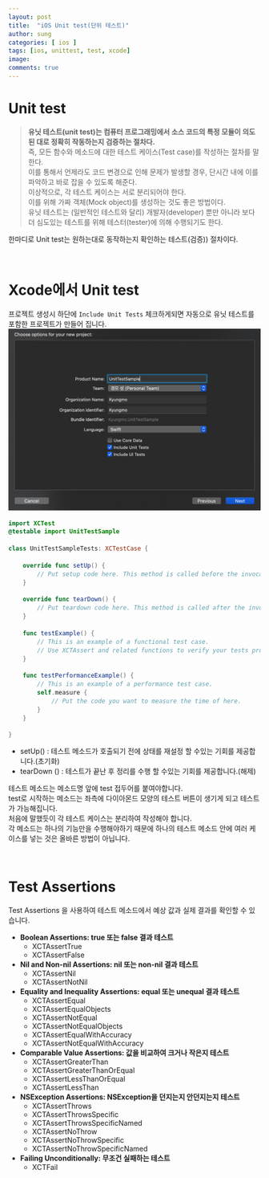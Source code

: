 ```yaml
---
layout: post
title:  "iOS Unit test(단위 테스트)"
author: sung
categories: [ ios ]
tags: [ios, unittest, test, xcode]
image: 
comments: true
---
```

# Unit test
>**유닛 테스트(unit test)는 컴퓨터 프로그래밍에서 소스 코드의 특정 모듈이 의도된 대로 정확히 작동하는지 검증하는 절차다.**  
즉, 모든 함수와 메소드에 대한 테스트 케이스(Test case)를 작성하는 절차를 말한다.  
이를 통해서 언제라도 코드 변경으로 인해 문제가 발생할 경우, 단시간 내에 이를 파악하고 바로 잡을 수 있도록 해준다.  
이상적으로, 각 테스트 케이스는 서로 분리되어야 한다.  
이를 위해 가짜 객체(Mock object)를 생성하는 것도 좋은 방법이다.  
유닛 테스트는 (일반적인 테스트와 달리) 개발자(developer) 뿐만 아니라 보다 더 심도있는 테스트를 위해 테스터(tester)에 의해 수행되기도 한다.

한마디로 Unit test는 원하는대로 동작하는지 확인하는 테스트(검증)) 절차이다.  

<br>

# Xcode에서 Unit test
프로젝트 생성시 하단에 `Include Unit Tests` 체크하게되면 자동으로 유닛 테스트를 포함한 프로젝트가 만들어 집니다.  
![](/assets/images/unittest/1.png)


```swift
import XCTest
@testable import UnitTestSample

class UnitTestSampleTests: XCTestCase {

    override func setUp() {
        // Put setup code here. This method is called before the invocation of each test method in the class.
    }

    override func tearDown() {
        // Put teardown code here. This method is called after the invocation of each test method in the class.
    }

    func testExample() {
        // This is an example of a functional test case.
        // Use XCTAssert and related functions to verify your tests produce the correct results.
    }

    func testPerformanceExample() {
        // This is an example of a performance test case.
        self.measure {
            // Put the code you want to measure the time of here.
        }
    }

}

```
- setUp() : 테스트 메소드가 호출되기 전에 상태를 재설정 할 수있는 기회를 제공합니다.(초기화)
- tearDown () : 테스트가 끝난 후 정리를 수행 할 수있는 기회를 제공합니다.(해제)

테스트 메소드는 메소드명 앞에 test 접두어를 붙여야합니다.  
test로 시작하는 메소드는 좌측에 다이아몬드 모양의 테스트 버튼이 생기게 되고 테스트가 가능해집니다.   
처음에 말했듯이 각 테스트 케이스는 분리하여 작성해야 합니다.  
각 메소드는 하나의 기능만을 수행해야하기 때문에 하나의 테스트 메소드 안에 여러 케이스를 넣는 것은 올바른 방법이 아닙니다.  

<br>

# Test Assertions
Test Assertions 을 사용하여 테스트 메소드에서 예상 값과 실제 결과를 확인할 수 있습니다.
- **Boolean Assertions: true 또는 false 결과 테스트**
  - XCTAssertTrue
  - XCTAssertFalse
- **Nil and Non-nil Assertions: nil 또는 non-nil 결과 테스트** 
  - XCTAssertNil
  - XCTAssertNotNil 
- **Equality and Inequality Assertions: equal 또는 unequal 결과 테스트**
  - XCTAssertEqual
  - XCTAssertEqualObjects
  - XCTAssertNotEqual
  - XCTAssertNotEqualObjects
  - XCTAssertEqualWithAccuracy
  - XCTAssertNotEqualWithAccuracy
- **Comparable Value Assertions: 값을 비교하여 크거나 작은지 테스트**
  - XCTAssertGreaterThan
  - XCTAssertGreaterThanOrEqual
  - XCTAssertLessThanOrEqual
  - XCTAssertLessThan
- **NSException Assertions: NSException을 던지는지 안던지는지 테스트**  
  - XCTAssertThrows
  - XCTAssertThrowsSpecific
  - XCTAssertThrowsSpecificNamed
  - XCTAssertNoThrow
  - XCTAssertNoThrowSpecific
  - XCTAssertNoThrowSpecificNamed
- **Failing Unconditionally: 무조건 실패하는 테스트**  
  - XCTFail